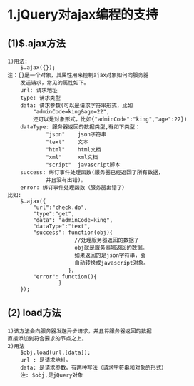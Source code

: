 # 1.jQuery对ajax编程的支持
## (1)$.ajax方法
	1)用法:
		$.ajax({});
	注：{}是一个对象，其属性用来控制ajax对象如何向服务器
		发送请求，常见的属性如下。
		url: 请求地址
		type: 请求类型
		data: 请求参数(可以是请求字符串形式，比如
			"adminCode=king&age=22",
			还可以是对象形式，比如{"adminCode":"king","age":22})
		dataType: 服务器返回的数据类型,有如下类型：
				"json"    json字符串
				"text"    文本
				"html"    html文档
				"xml"     xml文档
				"script"  javascript脚本
		success: 绑订事件处理函数(服务器已经返回了所有数据，
				并且没有出错)。
		error: 绑订事件处理函数（服务器出错了）
	比如:
		$.ajax({
			"url":"check.do",
			"type":"get",
			"data": "adminCode=king",
			"dataType":"text",
			"success": function(obj){
						 //处理服务器返回的数据了
						 obj就是服务器端返回的数据。
						 如果返回的是json字符串，会
						 自动转换成javascript对象。	
					   }，
			"error": function(){
					}			
		});
	
## (2) load方法
	1)该方法会向服务器发送异步请求，并且将服务器返回的数据
	直接添加到符合要求的节点之上。
	2)用法
		$obj.load(url,[data]);
		url : 是请求地址。
		data: 是请求参数。有两种写法（请求字符串和对象的形式）
		注: $obj,是jQuery对象
			